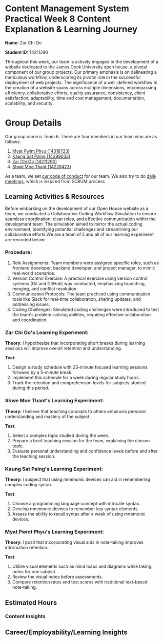 # Content Management System Practical Week 8 Content Explanation & Learning Journey

**Name:** Zar Chi Oo

**Student ID:** 14211290

Throughout this week, our team is actively engaged in the development of a website dedicated to the James Cook University open house, a pivotal component of our group projects. Our primary emphasis is on delineating a meticulous workflow, underscoring its pivotal role in the successful deployment of web projects. The significance of a well-defined workflow in the creation of a website spans across multiple dimensions, encompassing efficiency, collaborative efforts, quality assurance, consistency, client satisfaction, adaptability, time and cost management, documentation, scalability, and security.

# Group Details
 
Our group name is Team 6. There are four members in our team who are as follows:
1. [Myat Pwint Phyu (14318723)](https://www.linkedin.com/in/myat-pwint-phyu-67b587284/)
2. [Kaung Sat Paing (14399033)](https://www.linkedin.com/in/kaung-sat-paing-2b02b825b/?utm_source=share&utm_campaign=share_via&utm_content=profile&utm_medium=ios_app)
3. [Zar Chi Oo (14211290)](https://www.linkedin.com/in/zarchioo/)
4. [Shwe Moe Thant (14228423)](https://www.linkedin.com/in/shwe-moe-thant-454473223/)


As a team, we set [our code of conduct](https://docs.google.com/document/d/1kDKkVeRaLh9u8EgRC4VUBGRNnzZF26KD7whVBtHkiJ8/edit?usp=sharing) for our team.
We also try to do [daily meetings](https://miro.com/welcomeonboard/OU00RWc1eENZeWJUbnd0aktVVmlBeVhWZERtcWIwVUo2azM3Y3R4ekZEZjVNbnpsUHRjZE1POUUzQTdnS25xYnwzNDU4NzY0NTQxOTQyODkzMzQwfDI=?share_link_id=231631393104), which is inspired from SCRUM process.
 

## Learning Activities & Resources

Before embarking on the development of our Open House website as a team, we conducted a Collaborative Coding Workflow Simulation to ensure seamless coordination, clear roles, and effective communication within the development team. The simulation aimed to mirror the actual coding environment, identifying potential challenges and streamlining our collaborative efforts.We are a team of 5 and all of our learning experiment are recorded below:

### Procedure:

1. Role Assignments: Team members were assigned specific roles, such as frontend developer, backend developer, and project manager, to mimic real-world scenarios.
2. Version Control Exercise: A practical exercise using version control systems (Git and GitHub) was conducted, emphasizing branching, merging, and conflict resolution.
3. Communication Protocols: The team practiced using communication tools like Slack for real-time collaboration, sharing updates, and addressing issues.
4. Coding Challenges: Simulated coding challenges were introduced to test the team's problem-solving abilities, requiring effective collaboration and coordination.

### Zar Chi Oo's Learning Experiment:

**Theory:**
I hypothesize that incorporating short breaks during learning sessions will improve overall retention and understanding.

**Test:**
1. Design a study schedule with 25-minute focused learning sessions followed by a 5-minute break.
2. Implement this schedule for a week during regular study hours.
3. Track the retention and comprehension levels for subjects studied during this period.

### Shwe Moe Thant's Learning Experiment:

**Theory:**
I believe that teaching concepts to others enhances personal understanding and mastery of the subject.

**Test:**
1. Select a complex topic studied during the week.
2. Prepare a brief teaching session for the team, explaining the chosen topic.
3. Evaluate personal understanding and confidence levels before and after the teaching session.

### Kaung Sat Paing's Learning Experiment:

**Theory:**
I suspect that using mnemonic devices can aid in remembering complex coding syntax.

**Test:**
1. Choose a programming language concept with intricate syntax.
2. Develop mnemonic devices to remember key syntax elements.
3. Assess the ability to recall syntax after a week of using mnemonic devices.

### Myat Pwint Phyu's Learning Experiment:

**Theory:**
I posit that incorporating visual aids in note-taking improves information retention.

**Test:**
1. Utilize visual elements such as mind maps and diagrams while taking notes for one subject.
2. Review the visual notes before assessments.
3. Compare retention rates and test scores with traditional text-based note-taking.


## Estimated Hours



### Content Insights


## Career/Employability/Learning Insights


